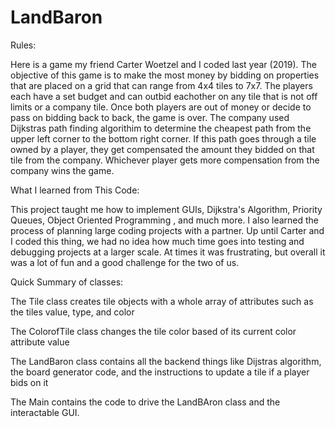 # LandBaron



Rules: 

Here is a game my friend Carter Woetzel and I coded last year (2019). The objective of this game is to make the most money by bidding on properties that are placed on a grid that can range from 4x4 tiles to 7x7. The players each have a set budget and can outbid eachother on any tile that is not off limits or a company tile. Once both players are out of money or decide to pass on bidding back to back, the game is over. The company used Dijkstras path finding algorithim to determine the cheapest path from the upper left corner to the bottom right corner. If this path goes through a tile owned by a player, they get compensated the amount they bidded on that tile from the company. Whichever player gets more compensation from the company wins the game.


What I learned from This Code:

This project taught me how to implement GUIs, Dijkstra's Algorithm, Priority Queues, Object Oriented Programming , and much more. I also learned the process of planning large coding projects with a partner. Up until Carter and I coded this thing, we had no idea how much time goes into testing and debugging projects at a larger scale. At times it was frustrating, but overall it was a lot of fun and a good challenge for the two of us.



Quick Summary of classes:

The Tile class creates tile objects with a whole array of attributes such as the tiles value, type, and color

The ColorofTile class changes the tile color based of its current color attribute value

The LandBaron class contains all the backend things like Dijstras algorithm, the board generator code, and the instructions to update a tile if a player bids on it

The Main contains the code to drive the LandBAron class and the interactable GUI.

